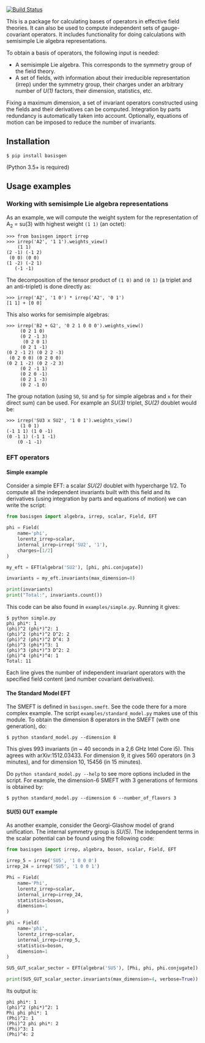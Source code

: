 [![Build Status](https://travis-ci.com/jccriado/basisgen.svg?branch=master)](https://travis-ci.com/jccriado/basisgen)

This is a package for calculating bases of operators in effective field
theories. It can also be used to compute independent sets of
gauge-covariant operators. It includes functionality for doing calculations with
semisimple Lie algebra representations.

To obtain a basis of operators, the following input is needed:
- A semisimple Lie algebra. This corresponds to the symmetry group of the
  field theory.
- A set of fields, with information about their irreducible representation
  (irrep) under the symmetry group, their charges under an arbitrary number of
  _U(1)_ factors, their dimension, statistics, etc. 

Fixing a maximum dimension, a set of invariant operators constructed using the
fields and their derivatives can be computed. Integration by parts redundancy
is automatically taken into account. Optionally, equations of motion can be
imposed to reduce the number of invariants.

## Installation

```  shell
$ pip install basisgen
```

(Python 3.5+ is required)

## Usage examples

### Working with semisimple Lie algebra representations

As an example, we will compute the weight system for the representation of
A<sub>2</sub> = su(3) with highest weight `(1 1)` (an octet):

``` python-console
>>> from basisgen import irrep
>>> irrep('A2', '1 1').weights_view()
    (1 1)
(2 -1) (-1 2)
 (0 0) (0 0)
(1 -2) (-2 1)
   (-1 -1)
```

The decomposition of the tensor product of `(1 0)` and `(0 1)` (a triplet
and an anti-triplet) is done directly as:

``` python-console
>>> irrep('A2', '1 0') * irrep('A2', '0 1')
[1 1] + [0 0]
```

This also works for semisimple algebras:

``` python-console
>>> irrep('B2 + G2', '0 2 1 0 0 0').weights_view()
     (0 2 1 0)
     (0 2 -1 3)
      (0 2 0 1)
     (0 2 1 -1)
(0 2 -1 2) (0 2 2 -3)
 (0 2 0 0) (0 2 0 0)
(0 2 1 -2) (0 2 -2 3)
     (0 2 -1 1)
     (0 2 0 -1)
     (0 2 1 -3)
     (0 2 -1 0)
```

The group notation (using `SO`, `SU` and `Sp` for simple algebras and `x` for
their direct sum) can be used. For example an _SU(3)_ triplet, _SU(2)_ doublet
would be:

``` python-console
>>> irrep('SU3 x SU2', '1 0 1').weights_view()
     (1 0 1)
(-1 1 1) (1 0 -1)
(0 -1 1) (-1 1 -1)
    (0 -1 -1)
```

### EFT operators

#### Simple example

Consider a simple EFT: a scalar _SU(2)_ doublet with hypercharge 1/2. To
compute all the independent invariants built with this field and its derivatives
(using integration by parts and equations of motion) we can write the script:

```python
from basisgen import algebra, irrep, scalar, Field, EFT

phi = Field(
    name='phi',
    lorentz_irrep=scalar,
    internal_irrep=irrep('SU2', '1'),
    charges=[1/2]
)

my_eft = EFT(algebra('SU2'), [phi, phi.conjugate])

invariants = my_eft.invariants(max_dimension=8)

print(invariants)
print("Total:", invariants.count())
```

This code can be also found in `examples/simple.py`. Running it gives:

``` shell
$ python simple.py
phi phi*: 1
(phi)^2 (phi*)^2: 1
(phi)^2 (phi*)^2 D^2: 2
(phi)^2 (phi*)^2 D^4: 3
(phi)^3 (phi*)^3: 1
(phi)^3 (phi*)^3 D^2: 2
(phi)^4 (phi*)^4: 1
Total: 11
```
	
Each line gives the number of independent invariant operators with the
specified field content (and number covariant derivatives).

#### The Standard Model EFT

The SMEFT is defined in `basisgen.smeft`. See the code there for a more complex
example. The script `examples/standard_model.py` makes use of this module. To
obtain the dimension 8 operators in the SMEFT (with one generation), do:

``` shell
$ python standard_model.py --dimension 8
```

This gives 993 invariants (in ~ 40 seconds in a 2,6 GHz Intel Core i5). This
agrees with arXiv:1512.03433. For dimension 9, it gives 560 operators (in 3
minutes), and for dimension 10, 15456 (in 15 minutes).

Do `python standard_model.py --help` to see more options included in the script.
For example, the dimension-6 SMEFT with 3 generations of fermions is obtained by:

``` shell
$ python standard_model.py --dimension 6 --number_of_flavors 3
```


#### SU(5) GUT example

As another example, consider the Georgi-Glashow model of grand unification. The
internal symmetry group is _SU(5)_. The independent terms in the scalar
potential can be found using the following code:

``` python
from basisgen import irrep, algebra, boson, scalar, Field, EFT

irrep_5 = irrep('SU5', '1 0 0 0')
irrep_24 = irrep('SU5', '1 0 0 1')

Phi = Field(
    name='Phi',
    lorentz_irrep=scalar,
    internal_irrep=irrep_24,
    statistics=boson,
    dimension=1
)

phi = Field(
    name='phi',
    lorentz_irrep=scalar,
    internal_irrep=irrep_5,
    statistics=boson,
    dimension=1
)

SU5_GUT_scalar_sector = EFT(algebra('SU5'), [Phi, phi, phi.conjugate])

print(SU5_GUT_scalar_sector.invariants(max_dimension=4, verbose=True))
```

Its output is:

```
phi phi*: 1
(phi)^2 (phi*)^2: 1
Phi phi phi*: 1
(Phi)^2: 1
(Phi)^2 phi phi*: 2
(Phi)^3: 1
(Phi)^4: 2
```
